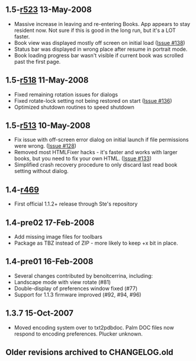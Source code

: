## 1.5-[r523](https://code.google.com/p/iphoneebooks/source/detail?r=523) 13-May-2008 ##
  * Massive increase in leaving and re-entering Books.  App appears to stay resident now.  Not sure if this is good in the long run, but it's a LOT faster.
  * Book view was displayed mostly off screen on initial load ([Issue #138](https://code.google.com/p/iphoneebooks/issues/detail?id=#138))
  * Status bar was displayed in wrong place after resume in portrait mode.
  * Book loading progress bar wasn't visible if current book was scrolled past the first page.

## 1.5-[r518](https://code.google.com/p/iphoneebooks/source/detail?r=518) 11-May-2008 ##
  * Fixed remaining rotation issues for dialogs
  * Fixed rotate-lock setting not being restored on start ([Issue #136](https://code.google.com/p/iphoneebooks/issues/detail?id=#136))
  * Optimized shutdown routines to speed shutdown

## 1.5-[r513](https://code.google.com/p/iphoneebooks/source/detail?r=513) 10-May-2008 ##
  * Fix issue with off-screen error dialog on initial launch if file permissions were wrong. ([Issue #128](https://code.google.com/p/iphoneebooks/issues/detail?id=#128))
  * Removed most HTMLFixer hacks - it's faster and works with larger books, but you need to fix your own HTML. ([Issue #133](https://code.google.com/p/iphoneebooks/issues/detail?id=#133))
  * Simplified crash recovery procedure to only discard last read book setting without dialog.

## 1.4-[r469](https://code.google.com/p/iphoneebooks/source/detail?r=469) ##
  * First official 1.1.2+ release through Ste's repository

## 1.4-pre02 17-Feb-2008 ##
  * Add missing image files for toolbars
  * Package as TBZ instead of ZIP - more likely to keep +x bit in place.

## 1.4-pre01 16-Feb-2008 ##
  * Several changes contributed by benoitcerrina, including:
  * Landscape mode with view rotate (#81)
  * Double-display of preferences window fixed (#77)
  * Support for 1.1.3 firmware improved (#92, #94, #96)

## 1.3.7 15-Oct-2007 ##
  * Moved encoding system over to txt2pdbdoc.  Palm DOC files now respond to encoding preferences.  Plucker unknown.

## Older revisions archived to CHANGELOG.old ##